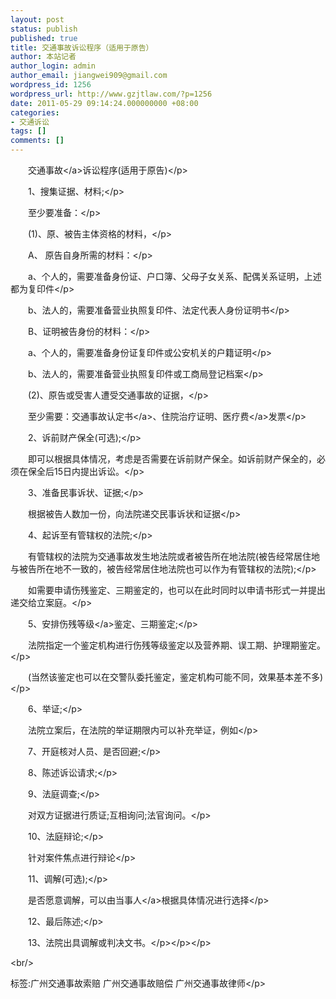```yaml
---
layout: post
status: publish
published: true
title: 交通事故诉讼程序（适用于原告）
author: 本站记者
author_login: admin
author_email: jiangwei909@gmail.com
wordpress_id: 1256
wordpress_url: http://www.gzjtlaw.com/?p=1256
date: 2011-05-29 09:14:24.000000000 +08:00
categories:
- 交通诉讼
tags: []
comments: []
---
```

<p><p><p>　　<a>交通事故<&#47;a>诉讼程序(适用于原告)<&#47;p><p>　　1、搜集证据、材料;<&#47;p><p>　　至少要准备：<&#47;p><p>　　(1)、原、被告主体资格的材料，<&#47;p><p>　　A、 原告自身所需的材料：<&#47;p><p>　　a、个人的，需要准备身份证、户口簿、父母子女关系、配偶关系证明，上述都为复印件<&#47;p><p>　　b、法人的，需要准备营业执照复印件、法定代表人身份证明书<&#47;p><p>　　B、证明被告身份的材料：<&#47;p><p>　　a、个人的，需要准备身份证复印件或公安机关的户籍证明<&#47;p><p>　　b、法人的，需要准备营业执照复印件或工商局登记档案<&#47;p><p>　　(2)、原告或受害人遭受交通事故的证据，<&#47;p><p>　　至少需要：<a>交通事故认定书<&#47;a>、住院治疗证明、<a>医疗费<&#47;a>发票<&#47;p><p>　　2、诉前财产保全(可选);<&#47;p><p>　　即可以根据具体情况，考虑是否需要在诉前财产保全。如诉前财产保全的，必须在保全后15日内提出诉讼。<&#47;p><p>　　3、准备民事诉状、证据;<&#47;p><p>　　根据被告人数加一份，向法院递交民事诉状和证据<&#47;p><p>　　4、起诉至有管辖权的法院;<&#47;p><p>　　有管辖权的法院为交通事故发生地法院或者被告所在地法院(被告经常居住地与被告所在地不一致的，被告经常居住地法院也可以作为有管辖权的法院);<&#47;p><p>　　如需要申请伤残鉴定、三期鉴定的，也可以在此时同时以申请书形式一并提出递交给立案庭。<&#47;p><p>　　5、安排<a>伤残等级<&#47;a>鉴定、三期鉴定;<&#47;p><p>　　法院指定一个鉴定机构进行伤残等级鉴定以及营养期、误工期、护理期鉴定。<&#47;p><p>　　(当然该鉴定也可以在交警队委托鉴定，鉴定机构可能不同，效果基本差不多)<&#47;p><p>　　6、举证;<&#47;p><p>　　法院立案后，在法院的举证期限内可以补充举证，例如<&#47;p><p>　　7、开庭核对人员、是否回避;<&#47;p><p>　　8、陈述诉讼请求;<&#47;p><p>　　9、法庭调查;<&#47;p><p>　　对双方证据进行质证;互相询问;法官询问。<&#47;p><p>　　10、法庭辩论;<&#47;p><p>　　针对案件焦点进行辩论<&#47;p><p>　　11、调解(可选);<&#47;p><p>　　是否愿意调解，可以由<a>当事人<&#47;a>根据具体情况进行选择<&#47;p><p>　　12、最后陈述;<&#47;p><p>　　13、法院出具调解或判决文书。<&#47;p><&#47;p><&#47;p><br&#47;><p>标签:广州交通事故索赔 广州交通事故赔偿 广州交通事故律师<&#47;p>
